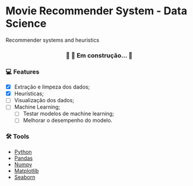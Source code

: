 # Movie Recommender System - Data Science

  Recommender systems and heuristics

<h3 align="center"> 
	🚧  🚀 Em construção...  🚧
</h3>

### :computer: Features

- [x] Extração e limpeza dos dados;
- [x] Heurísticas;
- [ ] Visualização dos dados;
- [ ] Machine Learning;
  - [ ] Testar modelos de machine learning;
  - [ ] Melhorar o desempenho do modelo.

### 🛠 Tools

- [Python](https://www.python.org/)
- [Pandas](https://pandas.pydata.org/)
- [Numpy](https://numpy.org/)
- [Matplotlib](https://seaborn.pydata.org/)
- [Seaborn](https://matplotlib.org/)
